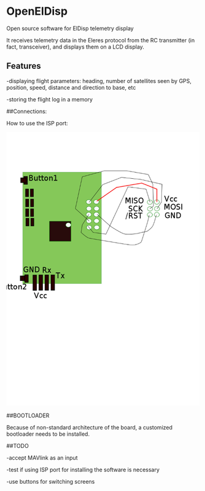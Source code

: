 # OpenElDisp
Open source software for ElDisp telemetry display 

It receives telemetry data in the Eleres protocol from the RC transmitter (in fact, transceiver), and displays them on a LCD display.

## Features

-displaying flight parameters: heading, number of satellites seen by GPS, position, speed, distance and direction to base, etc

-storing the flight log in a memory


##Connections:

How to use the ISP port:

![](https://github.com/maciek252/OpenElDisp/blob/master/schematElDisp.png)


##BOOTLOADER

Because of non-standard architecture of the board, a customized bootloader needs to be installed.

##TODO

-accept MAVlink as an input

-test if using ISP port for installing the software is necessary 

-use buttons for switching screens